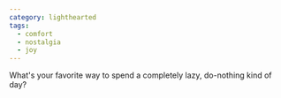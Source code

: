 ```yaml
---
category: lighthearted
tags:
  - comfort
  - nostalgia
  - joy
---
```


What's your favorite way to spend a completely lazy, do-nothing kind of day?
